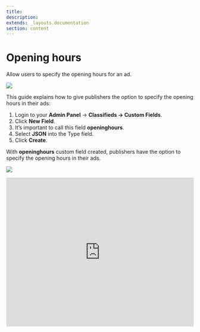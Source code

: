 ```yaml
---
title:
description:
extends: _layouts.documentation
section: content
---
```


 # Opening hours

Allow users to specify the opening hours for an ad.

![](/assets/images/opening-hours-1.png)

This guide explains how to give publishers the option to specify the opening hours in their ads:

1.  Login to your **Admin Panel** ->  **Classifieds -> Custom Fields**.
2.  Click  **New Field**.
3.  It’s important to call this field  **openinghours**.
4.  Select  **JSON**  into the Type field.
6.  Click  **Create**.

With **openinghours** custom field created, publishers have the option to specify the opening hours in their ads.

![](/assets/images/opening-hours-2.png)



<iframe width="100%" height="400px" src="https://www.youtube.com/embed/mSv1966hXWI" title="Yclas video" frameborder="0" allow="accelerometer; autoplay; clipboard-write; encrypted-media; gyroscope; picture-in-picture" allowfullscreen></iframe>
 
